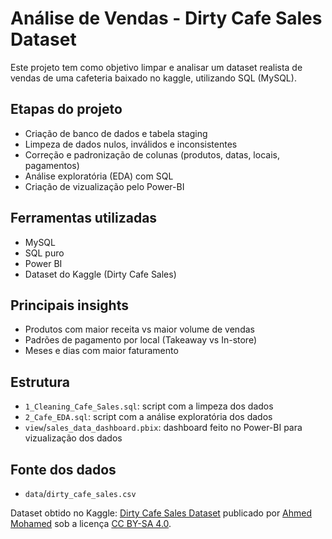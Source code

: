 # Análise de Vendas - Dirty Cafe Sales Dataset

Este projeto tem como objetivo limpar e analisar um dataset realista de vendas de uma cafeteria baixado no kaggle, utilizando SQL (MySQL).

## Etapas do projeto
- Criação de banco de dados e tabela staging
- Limpeza de dados nulos, inválidos e inconsistentes
- Correção e padronização de colunas (produtos, datas, locais, pagamentos)
- Análise exploratória (EDA) com SQL
- Criação de vizualização pelo Power-BI

## Ferramentas utilizadas
- MySQL
- SQL puro
- Power BI
- Dataset do Kaggle (Dirty Cafe Sales)

## Principais insights
- Produtos com maior receita vs maior volume de vendas
- Padrões de pagamento por local (Takeaway vs In-store)
- Meses e dias com maior faturamento

## Estrutura
- `1_Cleaning_Cafe_Sales.sql`: script com a limpeza dos dados
- `2_Cafe_EDA.sql`: script com a análise exploratória dos dados
- `view`/`sales_data_dashboard.pbix`: dashboard feito no Power-BI para vizualização dos dados

## Fonte dos dados
 - `data`/`dirty_cafe_sales.csv`
     
Dataset obtido no Kaggle: [Dirty Cafe Sales Dataset](https://www.kaggle.com/datasets/ahmedmohamed2003/cafe-sales-dirty-data-for-cleaning-training) publicado por [Ahmed Mohamed](https://www.kaggle.com/ahmedmohamed2003) sob a licença [CC BY-SA 4.0](https://creativecommons.org/licenses/by-sa/4.0/).

